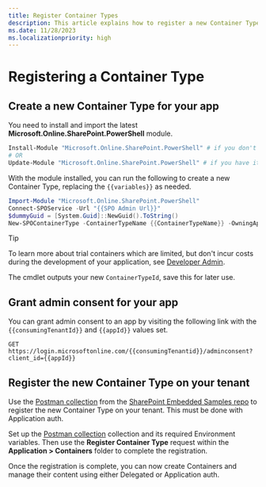```yaml
---
title: Register Container Types
description: This article explains how to register a new Container Types work.
ms.date: 11/28/2023
ms.localizationpriority: high
---
```


# Registering a Container Type

## Create a new Container Type for your app

You need to install and import the latest **Microsoft.Online.SharePoint.PowerShell** module.

```powershell
Install-Module "Microsoft.Online.SharePoint.PowerShell" # if you don't have it already
# OR
Update-Module "Microsoft.Online.SharePoint.PowerShell" # if you have it already
```

With the module installed, you can run the following to create a new Container Type, replacing the `{{variables}}` as needed.

```powershell
Import-Module "Microsoft.Online.SharePoint.PowerShell"
Connect-SPOService -Url "{{SPO Admin Url}}"
$dummyGuid = [System.Guid]::NewGuid().ToString()
New-SPOContainerType -ContainerTypeName {{ContainerTypeName}} -OwningApplicationId {{OwningApplicationId}} -AzureSubscriptionId {{AzureSubscriptionId}} -ResourceGroup {{ResourceGroup}} -Region {{Region}}​
```

> [!TIP]
> To learn more about trial containers which are limited, but don't incur costs during the development of your application, see [Developer Admin](../concepts/admin-exp/dev-admin.md).

The cmdlet outputs your new `ContainerTypeId`, save this for later use.

## Grant admin consent for your app

You can grant admin consent to an app by visiting the following link with the
`{{consumingTenantId}}` and `{{appId}}` values set.

```http
GET https://login.microsoftonline.com/{{consumingTenantid}}/adminconsent?client_id={{appId}}
```

## Register the new Container Type on your tenant

Use the [Postman collection](https://github.com/microsoft/SharePoint-Embedded-Samples/tree/main/Postman) from the [SharePoint Embedded Samples repo](https://github.com/microsoft/SharePoint-Embedded-Samples) to register the new Container Type on your tenant. This must be done with Application auth.

Set up the [Postman collection](https://github.com/microsoft/SharePoint-Embedded-Samples/tree/main/Postman) collection and its required Environment variables. Then use the **Register Container Type** request within the **Application > Containers** folder to complete the registration.

Once the registration is complete, you can now create Containers and manage their content using either Delegated or Application auth.
